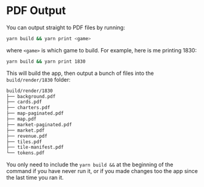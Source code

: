 # PDF Output

You can output straight to PDF files by running:

```sh
yarn build && yarn print <game>
```

where `<game>` is which game to build. For example, here is me printing 1830:

```sh
yarn build && yarn print 1830
```

This will build the app, then output a bunch of files into the
`build/render/1830` folder:

```sh
build/render/1830
├── background.pdf
├── cards.pdf
├── charters.pdf
├── map-paginated.pdf
├── map.pdf
├── market-paginated.pdf
├── market.pdf
├── revenue.pdf
├── tiles.pdf
├── tile-manifest.pdf
└── tokens.pdf
```

You only need to include the `yarn build &&` at the beginning of the command if
you have never run it, or if you made changes too the app since the last time
you ran it.
